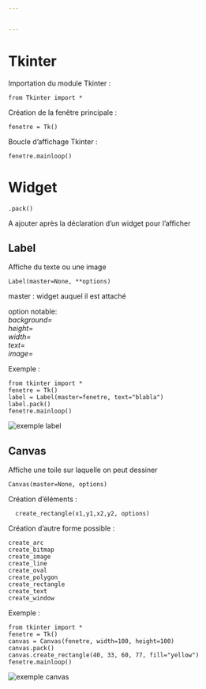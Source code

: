 ```yaml
---


---
```


<h1 id="tkinter">Tkinter</h1>
<p>Importation du module Tkinter :</p>
<pre><code>from Tkinter import *
</code></pre>
<p>Création de la fenêtre principale :</p>
<pre><code>fenetre = Tk()
</code></pre>
<p>Boucle d’affichage Tkinter :</p>
<pre><code>fenetre.mainloop()
</code></pre>
<h1 id="widget">Widget</h1>
<pre><code>.pack()
</code></pre>
<p>A ajouter après la déclaration d’un widget pour l’afficher</p>
<h2 id="label">Label</h2>
<p>Affiche du texte ou une image</p>
<pre><code>Label(master=None, **options)
</code></pre>
<p>master : widget auquel il est attaché</p>
<p>option notable:<br>
<em>background=<br>
height=<br>
width=<br>
text=<br>
image=</em></p>
<p>Exemple :</p>
<pre><code>from tkinter import *  
fenetre = Tk()  
label = Label(master=fenetre, text="blabla")  
label.pack()  
fenetre.mainloop()
</code></pre>
<p><img src="https://i.imgur.com/BTxd9G9.png" alt="exemple label"></p>
<h2 id="canvas">Canvas</h2>
<p>Affiche une toile sur laquelle on peut dessiner</p>
<pre><code>Canvas(master=None, options)
</code></pre>
<p>Création d’éléments :</p>
<pre><code>  create_rectangle(x1,y1,x2,y2, options)
</code></pre>
<p>Création d’autre forme possible :</p>
<pre><code>create_arc
create_bitmap
create_image
create_line
create_oval
create_polygon
create_rectangle
create_text
create_window
</code></pre>
<p>Exemple :</p>
<pre><code>from tkinter import *  
fenetre = Tk()  
canvas = Canvas(fenetre, width=100, height=100)  
canvas.pack()  
canvas.create_rectangle(40, 33, 60, 77, fill="yellow")  
fenetre.mainloop()
</code></pre>
<p><img src="https://i.imgur.com/dLLwULf.png" alt="exemple canvas"></p>


